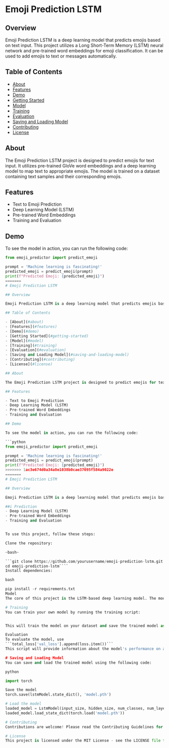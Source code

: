 
# Emoji Prediction LSTM

## Overview

Emoji Prediction LSTM is a deep learning model that predicts emojis based on text input. This project utilizes a Long Short-Term Memory (LSTM) neural network and pre-trained word embeddings for emoji classification. It can be used to add emojis to text or messages automatically.

## Table of Contents

- [About](#about)
- [Features](#features)
- [Demo](#demo)
- [Getting Started](#getting-started)
- [Model](#model)
- [Training](#training)
- [Evaluation](#evaluation)
- [Saving and Loading Model](#saving-and-loading-model)
- [Contributing](#contributing)
- [License](#license)

## About

The Emoji Prediction LSTM project is designed to predict emojis for text input. It utilizes pre-trained GloVe word embeddings and a deep learning model to map text to appropriate emojis. The model is trained on a dataset containing text samples and their corresponding emojis.

## Features

- Text to Emoji Prediction
- Deep Learning Model (LSTM)
- Pre-trained Word Embeddings
- Training and Evaluation

## Demo

To see the model in action, you can run the following code:

```python
from emoji_predictor import predict_emoji

prompt = 'Machine learning is fascinating!'
predicted_emoji = predict_emoji(prompt)
print(f"Predicted Emoji: {predicted_emoji}")
=======
# Emoji Prediction LSTM

## Overview

Emoji Prediction LSTM is a deep learning model that predicts emojis based on text input. This project utilizes a Long Short-Term Memory (LSTM) neural network and pre-trained word embeddings for emoji classification. It can be used to add emojis to text or messages automatically.

## Table of Contents

- [About](#about)
- [Features](#features)
- [Demo](#demo)
- [Getting Started](#getting-started)
- [Model](#model)
- [Training](#training)
- [Evaluation](#evaluation)
- [Saving and Loading Model](#saving-and-loading-model)
- [Contributing](#contributing)
- [License](#license)

## About

The Emoji Prediction LSTM project is designed to predict emojis for text input. It utilizes pre-trained GloVe word embeddings and a deep learning model to map text to appropriate emojis. The model is trained on a dataset containing text samples and their corresponding emojis.

## Features

- Text to Emoji Prediction
- Deep Learning Model (LSTM)
- Pre-trained Word Embeddings
- Training and Evaluation

## Demo

To see the model in action, you can run the following code:

```python
from emoji_predictor import predict_emoji

prompt = 'Machine learning is fascinating!'
predicted_emoji = predict_emoji(prompt)
print(f"Predicted Emoji: {predicted_emoji}")
>>>>>>> 1ac3e674d0a34a8e1038b0cae37095f584a9022e
=======
# Emoji Prediction LSTM

## Overview

Emoji Prediction LSTM is a deep learning model that predicts emojis based on text input. This project utilizes a Long Short-Term Memory (LSTM) neural network and pre-trained word embeddings for emoji classification. It can be used to add emojis to text or messages automatically.

##i Prediction
- Deep Learning Model (LSTM)
- Pre-trained Word Embeddings
- Training and Evaluation


To use this project, follow these steps:

Clone the repository:

~bash~

```git clone https://github.com/yourusername/emoji-prediction-lstm.git
cd emoji-prediction-lstm````
Install dependencies:

bash

pip install -r requirements.txt
Model
The core of this project is the LSTM-based deep learning model. The model is defined in emoji_predictor.py and uses pre-trained word embeddings for text representation.

# Training
You can train your own model by running the training script:


This will train the model on your dataset and save the trained model as model.pth.

Evaluation
To evaluate the model, use
```total_loss['val_loss'].append(loss.item())```
This script will provide information about the model's performance on a validation dataset.

# Saving and Loading Model
You can save and load the trained model using the following code:

python

import torch

Save the model
torch.save(lstmModel.state_dict(), 'model.pth')

# Load the model
loaded_model = LstmModel(input_size, hidden_size, num_classes, num_layers)
loaded_model.load_state_dict(torch.load('model.pth'))

# Contributing
Contributions are welcome! Please read the Contributing Guidelines for details on how to contribute to this project.

# License
This project is licensed under the MIT License - see the LICENSE file for details.


